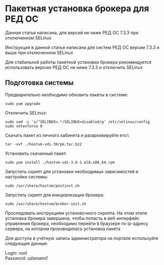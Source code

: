 # Пакетная установка брокера для РЕД ОС

Данная статья написана, для версий не ниже РЕД ОС 7.3.3 при отключенном SELinux

Инструкция в данной статье написана для систем РЕД ОС версии 7.3.3 и выше при отключенном SELinux

Для стабильной работы пакетной установки брокера рекомендуется использовать версию РЕД ОС не ниже 7.3.3 и отключить SELinux

## Подготовка системы <a href="#user-content-podgotovka-sistemy" id="user-content-podgotovka-sistemy"></a>

Предварительно необходимо обновить пакеты в системе:

```
sudo yum upgrade
```

Отключить SELinux:

```
sudo sed -i 's/^SELINUX=.*/SELINUX=disabled/g' /etc/selinux/config
sudo setenforce 0
```

Скачать пакет из личного кабинета и разархивируйте его:\


```
tar -xvf ./hostvm-vdi-36rpm.tar.bz2
```

Установить скачанный пакет:

```
sudo yum install ./hostvm-vdi-3.6-1.el8.x86_64.rpm
```

Запустить скрипт для установки необходимых зависимостей и настройки системы:

```
sudo /usr/share/hostvm/postinst.sh
```

Запустить скрипт для инициализации брокера:

```
sudo /usr/share/hostvm/broker-init.sh
```

Проследовать инструкциям установочного скрипта. На этом этапе установка брокера завершена, чтобы попасть в веб-интерфейс управления брокера, необходимо перейти в браузере по ip-адресу сервера, на котором производилась установка пакета

Для доступа в учётную запись администратора на портале используйте следующие данные:

Login: _root_\
Password: _udsmam0_

